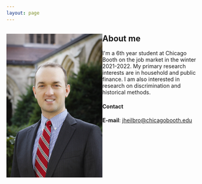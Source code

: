 ```yaml
---
layout: page
---
```



<html lang="en" style="width:100%; height:1500px;">
  <div style="clear: both;">
    <div style="float: left; margin-right 100em;">
      <img src="/images/JohnHeilbron-010.jpg" width=250 alt="">
    </div>
    <div>
      <h2>About me</h2>
      <p>I'm a 6th year student at Chicago Booth on the job market in the winter 2021-2022. My primary research interests are in household and public finance. I am also interested in research on discrimination and historical methods.
      </p>
    </div>
  </div>
</html>

#### Contact
**E-mail**: [jheilbro@chicagobooth.edu](mailto:jheilbro@chicagobooth.edu)




